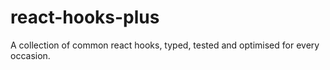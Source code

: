 # react-hooks-plus
A collection of common react hooks, typed, tested and optimised for every occasion.
